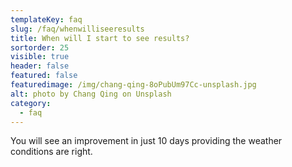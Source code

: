 ```yaml
---
templateKey: faq
slug: /faq/whenwilliseeresults
title: When will I start to see results?
sortorder: 25
visible: true
header: false
featured: false
featuredimage: /img/chang-qing-8oPubUm97Cc-unsplash.jpg
alt: photo by Chang Qing on Unsplash
category:
  - faq
---
```


You will see an improvement in just 10 days providing the weather conditions are
right.

